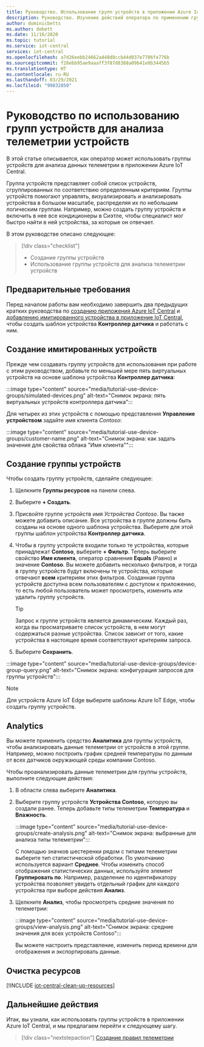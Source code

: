 ```yaml
---
title: Руководство. Использование групп устройств в приложении Azure IoT Central | Документация Майкрософт
description: Руководство. Изучение действий оператора по применению групп устройств для анализа данных телеметрии с устройств в приложении Azure IoT Central.
author: dominicbetts
ms.author: dobett
ms.date: 11/16/2020
ms.topic: tutorial
ms.service: iot-central
services: iot-central
ms.openlocfilehash: a7d26eebb24662a448d8ccb44d037e7706fe776b
ms.sourcegitcommit: f28ebb95ae9aaaff3f87d8388a09b41e0b3445b5
ms.translationtype: HT
ms.contentlocale: ru-RU
ms.lasthandoff: 03/29/2021
ms.locfileid: "99832850"
---
```

# <a name="tutorial-use-device-groups-to-analyze-device-telemetry"></a>Руководство по использованию групп устройств для анализа телеметрии устройств

В этой статье описывается, как оператор может использовать группы устройств для анализа данных телеметрии в приложении Azure IoT Central.

Группа устройств представляет собой список устройств, сгруппированных по соответствию определенным критериям. Группы устройств помогают управлять, визуализировать и анализировать устройства в большом масштабе, распределяя их по небольшим логическим группам. Например, можно создать группу устройств и включить в нее все кондиционеры в Сиэтле, чтобы специалист мог быстро найти в ней устройства, за которые он отвечает.

В этом руководстве описано следующее:

> [!div class="checklist"]
> * Создание группы устройств
> * Использование группы устройств для анализа телеметрии устройств

## <a name="prerequisites"></a>Предварительные требования

Перед началом работы вам необходимо завершить два предыдущих кратких руководства по [созданию приложения Azure IoT Central](./quick-deploy-iot-central.md) и [добавлению имитированного устройства в приложение IoT Central](./quick-create-simulated-device.md), чтобы создать шаблон устройства **Контроллер датчика** и работать с ним.

## <a name="create-simulated-devices"></a>Создание имитированных устройств

Прежде чем создавать группу устройств для использования при работе с этим руководством, добавьте по меньшей мере пять виртуальных устройств на основе шаблона устройства **Контроллер датчика**:


:::image type="content" source="media/tutorial-use-device-groups/simulated-devices.png" alt-text="Снимок экрана: пять виртуальных устройств контроллера датчика":::

Для четырех из этих устройств с помощью представления **Управление устройством** задайте имя клиента *Contoso*:

:::image type="content" source="media/tutorial-use-device-groups/customer-name.png" alt-text="Снимок экрана: как задать значения для свойства облака &quot;Имя клиента&quot;":::

## <a name="create-a-device-group"></a>Создание группы устройств

Чтобы создать группу устройств, сделайте следующее:

1. Щелкните **Группы ресурсов** на панели слева.

1. Выберите **+ Создать**.

1. Присвойте группе устройств имя *Устройства Contoso*. Вы также можете добавить описание. Все устройства в группе должны быть созданы на основе одного шаблона устройства. Выберите для этой группы шаблон устройства **Контроллер датчика**.

1. Чтобы в группу устройств входили только те устройства, которые принадлежат **Contoso**, выберите **+ Фильтр**. Теперь выберите свойство **Имя клиента**, оператор сравнения **Equals** (Равно) и значение **Contoso**. Вы можете добавить несколько фильтров, и тогда в группу устройств будут включены те устройства, которые отвечают **всем** критериям этих фильтров. Созданная группа устройств доступна всем пользователям с доступом к приложению, то есть любой пользователь может просмотреть, изменить или удалить группу устройств.

    > [!TIP]
    > Запрос к группе устройств является динамическим. Каждый раз, когда вы просматриваете список устройств, в нем могут содержаться разные устройства. Список зависит от того, какие устройства в настоящее время соответствуют критериям запроса.

1. Выберите **Сохранить**.

:::image type="content" source="media/tutorial-use-device-groups/device-group-query.png" alt-text="Снимок экрана: конфигурация запросов для группы устройств":::

> [!NOTE]
> Для устройств Azure IoT Edge выберите шаблоны Azure IoT Edge, чтобы создать группу устройств.

## <a name="analytics"></a>Analytics

Вы можете применить средство **Аналитика** для группы устройств, чтобы анализировать данные телеметрии от устройств в этой группе. Например, можно построить график средней температуры по данным от всех датчиков окружающей среды компании Contoso.

Чтобы проанализировать данные телеметрии для группы устройств, выполните следующие действия:

1. В области слева выберите **Аналитика**.

1. Выберите группу устройств **Устройства Contoso**, которую вы создали ранее. Теперь добавьте типы телеметрии **Температура** и **Влажность**.

    :::image type="content" source="media/tutorial-use-device-groups/create-analysis.png" alt-text="Снимок экрана: выбранные для анализа типы телеметрии":::

    С помощью значков шестеренки рядом с типами телеметрии выберите тип статистической обработки. По умолчанию используется вариант **Среднее**. Чтобы изменить способ отображения статистических данных, используйте элемент **Группировать по**. Например, разделение по идентификатору устройства позволяет увидеть отдельный график для каждого устройства при выборе действия **Анализ**.

1. Щелкните **Анализ**, чтобы просмотреть средние значения по телеметрии:

    :::image type="content" source="media/tutorial-use-device-groups/view-analysis.png" alt-text="Снимок экрана: средние значения для всех устройств Contoso":::

    Вы можете настроить представление, изменить период времени для отображения и экспортировать данные.

## <a name="clean-up-resources"></a>Очистка ресурсов

[!INCLUDE [iot-central-clean-up-resources](../../../includes/iot-central-clean-up-resources.md)]

## <a name="next-steps"></a>Дальнейшие действия

Итак, вы узнали, как использовать группы устройств в приложении Azure IoT Central, и мы предлагаем перейти к следующему шагу.

> [!div class="nextstepaction"]
> [Создание правил телеметрии](tutorial-create-telemetry-rules.md)
